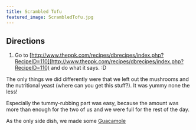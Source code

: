 ```yaml
---
title: Scrambled Tofu
featured_image: ScrambledTofu.jpg
---
```


## Directions

1. Go to [http://www.theppk.com/recipes/dbrecipes/index.php?RecipeID=110](http://www.theppk.com/recipes/dbrecipes/index.php?RecipeID=110) and do what it says. :D

The only things we did differently were that we left out the mushrooms and the nutritional yeast (where can you get this stuff?). It was yummy none the less!

Especially the tummy-rubbing part was easy, because the amount was more than enough for the two of us and we were full for the rest of the day.

As the only side dish, we made some [Guacamole](guacamole)
